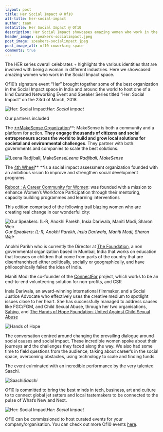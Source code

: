 ```yaml
---
layout: post
title: Her Social Impact @ Of10
alt-title: her-social-impact
author: team
metatitle: Her Social Impact @ Of10
description: Her Social Impact showcases amazing women who work in the Social Impact space
header_image: speakers-socialimpact.jpeg
post_image: speakers-socialimpact.jpeg
post_image_alt: of10 coworking space
comments: true
---
```


The HER series overall celebrates + highlights the various identities that are involved with being a woman in different industries. Here we showcased amazing women who work in the Social Impact space.

Of10’s signature event “Her” brought together some of the best organization in the Social Impact space in India and around the world to host one of a kind Curated Networking Event and Speaker Series titled “Her: Social Impact” on the 23rd of March, 2018.

![Her: Social Impact](https://cdn-images-1.medium.com/max/2000/1*1oqBWdQaClAcrmj4rBsO6Q.png)*Her: Social Impact*

Our partners included

The [**MakeSense Organization](http://india.makesense.org)**: MakeSense is both a community and a platform for action. **They engage thousands of citizens and social entrepreneurs across the world to build and grow local solutions for societal and environmental challenges**. They partner with both governments and companies to scale the best solutions.

![Leena Radjibali, MakeSense](https://cdn-images-1.medium.com/max/2000/1*rUVSSLaBwqmB93xh6j8LZg.jpeg)*Leena Radjibali, MakeSense*

The [4th Wheel](http://the4thwheel.com)** **is a social impact assessment organization founded with an ambitious vision to improve and strengthen social development programs.

[Reboot : A Career Community for Women](https://www.facebook.com/TheRebootCommunity/): was founded with a mission to enhance Women’s Workforce Participation through their mentoring, capacity building programmes and learning interventions

This edition comprised of the following trail blazing women who are creating real change in our wonderful city:

![Our Speakers: (L-R, Anokhi Parekh, Insia Dariwala, Maniti Modi, Sharon Weir](https://cdn-images-1.medium.com/max/2160/1*v8Z2ROnXHKyYY47LCaFCpQ.jpeg)*Our Speakers: (L-R, Anokhi Parekh, Insia Dariwala, Maniti Modi, Sharon Weir*

Anokhi Parikh who is currently the Director at [The Foundation](http://thefoundation.in), a non governmental organization based in Mumbai, India that works on education that focuses on children that come from parts of the country that are disenfranchised either politically, socially or geographically, and have philosophically failed the idea of India.

Maniti Modi the co-founder of the [ConnectFor](http://connectfor.org) project, which works to be an end-to-end volunteering solution for non-profits, and CSR

Insia Dariwala, an award-winning international filmmaker, and a Social Justice Advocate who effectively uses the creative medium to spotlight issues close to her heart. She has successfully managed to address causes like FGC/FGM, and Child Sexual Abuse, through her two organisations, [Sahiyo](https://www.facebook.com/SahiyoBohras/), and [The Hands of Hope Foundation-United Against Child Sexual Abuse](https://www.facebook.com/thehandsofhopefoundation/)

![Hands of Hope](https://cdn-images-1.medium.com/max/2160/1*FLqlMMtXziqmkcf_bacIQQ.jpeg)

The conversation centred around changing the prevailing dialogue around social causes and social impact. These incredible women spoke about their journeys and the challenges they faced along the way. We also had some time to field questions from the audience, talking about career’s in the social space, overcoming obstacles, using technology to scale and finding funds.

The event culminated with an incredible performance by the very talented Saachi.

![Saachi](https://cdn-images-1.medium.com/max/2000/1*_oDolhuLQGGnnoH9mX06IQ.jpeg)*Saachi*

Of10 is committed to bring the best minds in tech, business, art and culture to to connect global jet setters and local tastemakers to be connected to the pulse of What’s New and Next.



![Her: Social Impact](https://cdn-images-1.medium.com/max/2160/1*kwkfrXzF-6pcHi7FTHtfVA.jpeg)*Her: Social Impact*

Of10 can be commissioned to host curated events for your company/organisation. You can check out more Of10 events [here](http://www.facebook.com/workof10/events).
